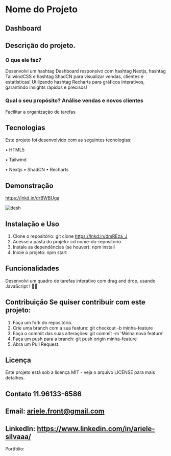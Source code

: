 # Nome do Projeto

## Dashboard 

## Descrição do projeto.

 ### O que ele faz? 
 
Desenvolvi um
hashtag
Dashboard responsivo com
hashtag
Nextjs,
hashtag
TailwindCSS e
hashtag
ShadCN para visualizar vendas, clientes e estatísticas!
Utilizando
hashtag
Recharts para gráficos interativos, garantindo insights rápidos e precisos! 
 
 ### Qual o seu propósito? Análise vendas e novos clientes 
 
 Facilitar a organização de tarefas

## Tecnologias 
Este projeto foi desenvolvido com as seguintes tecnologias:

 • HTML5 

• Tailwind

• Nextjs
• ShadCN
• Recharts


 ## Demonstração

https://lnkd.in/drBWBUga


![desh](https://github.com/user-attachments/assets/8cc5232c-d16d-4faf-aeec-d41c6ec4f2bf)




## Instalação e Uso 
1. Clone o repositório: git clone https://lnkd.in/dmREza_J
2. Acesse a pasta do projeto: cd nome-do-repositorio 
3. Instale as dependências (se houver): npm install 
4. Inicie o projeto: npm start  

## Funcionalidades

 Desenvolvi um quadro de tarefas interativo com drag and drop, usando JavaScript ! 📝✨

 ## Contribuição Se quiser contribuir com este projeto: 

1. Faça um fork do repositório. 
2. Crie uma branch com a sua feature: git checkout -b minha-feature 
3. Faça o commit das suas alterações: git commit -m 'Minha nova feature' 
4. Faça um push para a branch: git push origin minha-feature 
5. Abra um Pull Request. 

## Licença
 Este projeto está sob a licença MIT - veja o arquivo LICENSE para mais detalhes.
 
 ## Contato 11.96133-6586 
  
## Email: ariele.front@gmail.com
 
##  LinkedIn: https://www.linkedin.com/in/ariele-silvaaa/
  
  Portfólio: 

